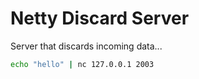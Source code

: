 # Netty Discard Server

Server that discards incoming data...


```bash
echo "hello" | nc 127.0.0.1 2003
```